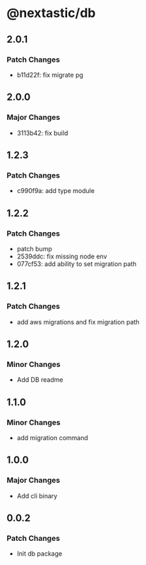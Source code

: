 # @nextastic/db

## 2.0.1

### Patch Changes

- b11d22f: fix migrate pg

## 2.0.0

### Major Changes

- 3113b42: fix build

## 1.2.3

### Patch Changes

- c990f9a: add type module

## 1.2.2

### Patch Changes

- patch bump
- 2539ddc: fix missing node env
- 077cf53: add ability to set migration path

## 1.2.1

### Patch Changes

- add aws migrations and fix migration path

## 1.2.0

### Minor Changes

- Add DB readme

## 1.1.0

### Minor Changes

- add migration command

## 1.0.0

### Major Changes

- Add cli binary

## 0.0.2

### Patch Changes

- Init db package
